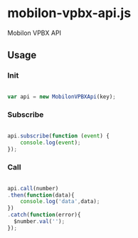 # mobilon-vpbx-api.js
Mobilon VPBX API


## Usage

### Init

`````javascript

var api = new MobilonVPBXApi(key);

`````


### Subscribe

`````javascript

api.subscribe(function (event) {
    console.log(event);
});

`````


### Call

`````javascript

api.call(number)
.then(function(data){
    console.log('data',data);
})
.catch(function(error){
  $number.val('');
});

`````